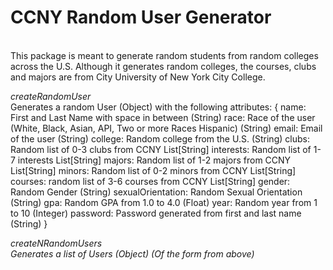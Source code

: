 <h1>CCNY Random User Generator</h1>
<br />
This package is meant to generate random students from random colleges across the U.S. Although it generates random colleges, the courses, clubs and majors are from City University of New York City College. 

<em>createRandomUser</em><br />
Generates a random User (Object) with the following attributes:
{
name: First and Last Name with space in between (String)
race: Race of the user (White, Black, Asian, API, Two or more Races Hispanic) (String)
email: Email of the user (String)
college: Random college from the U.S. (String)
clubs: Random list of 0-3 clubs from CCNY List[String]
interests: Random list of 1-7 interests List[String]
majors: Random list of 1-2 majors from CCNY List[String]
minors: Random list of 0-2 minors from CCNY List[String]
courses: random list of 3-6 courses from CCNY List[String]
gender: Random Gender (String)
sexualOrientation: Random Sexual Orientation (String)
gpa: Random GPA from 1.0 to 4.0 (Float)
year: Random year from 1 to 10 (Integer)
password: Password generated from first and last name (String)
}

<em>createNRandomUsers<em /><br />
Generates a list of Users (Object) (Of the form from above)